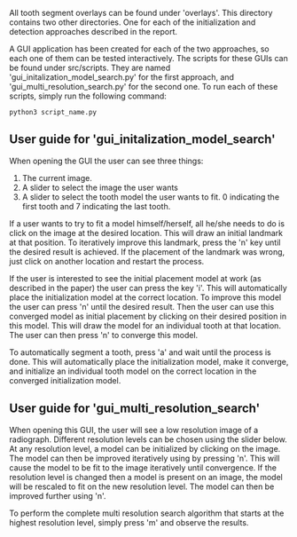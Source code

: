 All tooth segment overlays can be found under 'overlays'. This directory contains two other directories. One for each of the initialization and detection approaches described in the report.

A GUI application has been created for each of the two approaches, so each one of them can be tested interactively. The scripts for these GUIs can be found under src/scripts. They are named 'gui_initalization_model_search.py' for the first approach, and 'gui_multi_resolution_search.py' for the second one.
To run each of these scripts, simply run the following command:

    python3 script_name.py

## User guide for 'gui_initalization_model_search'
When opening the GUI the user can see three things:
1. The current image.
2. A slider to select the image the user wants
3. A slider to select the tooth model the user wants to fit. 0 indicating the first tooth and 7 indicating the last tooth.

If a user wants to try to fit a model himself/herself, all he/she needs to do is click on the image at the desired location. This will draw an initial landmark at that position. To iteratively improve this landmark, press the 'n' key until the desired result is achieved. If the placement of the landmark was wrong, just click on another location and restart the process.

If the user is interested to see the initial placement model at work (as described in the paper) the user can press the key 'i'. This will automatically place the initialization model at the correct location. To improve this model the user can press 'n' until the desired result. Then the user can use this converged model as initial placement by clicking on their desired position in this model. This will draw the model for an individual tooth at that location. The user can then press 'n' to converge this model.

To automatically segment a tooth, press 'a' and wait until the process is done. This will automatically place the initialization model, make it converge, and initialize an individual tooth model on the correct location in the converged initialization model.

## User guide for 'gui_multi_resolution_search'
When opening this GUI, the user will see a low resolution image of a radiograph. Different resolution levels can be chosen using the slider below. At any resolution level, a model can be initialized by clicking on the image. The model can then be improved iteratively using by pressing 'n'. This will cause the model to be fit to the image iteratively until convergence. If the resolution level is changed then a model is present on an image, the model will be rescaled to fit on the new resolution level. The model can then be improved further using 'n'.

To perform the complete multi resolution search algorithm that starts at the highest resolution level, simply press 'm' and observe the results.